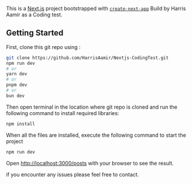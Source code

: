 This is a [Next.js](https://nextjs.org/) project bootstrapped with [`create-next-app`](https://github.com/vercel/next.js/tree/canary/packages/create-next-app) Build by Harris Aamir as a Coding test.

## Getting Started

First, clone this git repo using :

```bash
git clone https://github.com/HarrisAamir/Nextjs-CodingTest.git
npm run dev
# or
yarn dev
# or
pnpm dev
# or
bun dev
```
Then open terminal in the location where git repo is cloned and run the following command to install required libraries:

```bash
npm install
```
When all the files are installed, execute the following command to start the project

```bash
npm run dev
```
Open [http://localhost:3000/posts](http://localhost:3000) with your browser to see the result.

if you encounter any issues please feel free to contact. 
